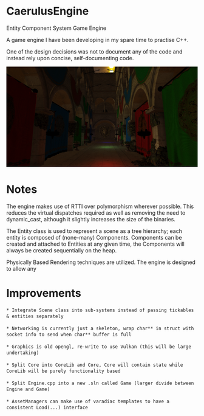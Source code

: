 # CaerulusEngine
Entity Component System Game Engine

A game engine I have been developing in my spare time to practise C++.

One of the design decisions was not to document any of the code and instead rely upon concise, self-documenting code.

![alt text](https://github.com/JustinRJ/CaerulusEngine/blob/main/sponza.png?raw=true)


# Notes

The engine makes use of RTTI over polymorphism wherever possible.
This reduces the virtual dispatches required as well as removing the need to dynamic_cast, although it slightly increases the size of the binaries.

The Entity class is used to represent a scene as a tree hierarchy; each entity is composed of (none-many) Components.
Components can be created and attached to Entities at any given time, the Components will always be created sequentially on the heap.

Physically Based Rendering techniques are utilized.
The engine is designed to allow any 

# Improvements

    * Integrate Scene class into sub-systems instead of passing tickables & entities separately

    * Networking is currently just a skeleton, wrap char** in struct with socket info to send when char** buffer is full

    * Graphics is old opengl, re-write to use Vulkan (this will be large undertaking)

    * Split Core into CoreLib and Core, Core will contain state while CoreLib will be purely functionality based

    * Split Engine.cpp into a new .sln called Game (larger divide between Engine and Game)

    * AssetManagers can make use of varadiac templates to have a consistent Load(...) interface